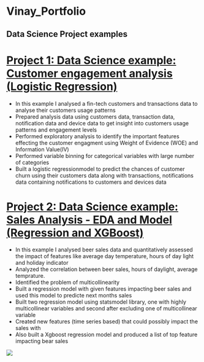 # Vinay_Portfolio

## Data Science Project examples

# [Project 1: Data Science example: Customer engagement analysis (Logistic Regression)](https://github.com/vinayamsnl/Customer-Analysis-Project)

* In this example I analysed a fin-tech customers and transactions data to analyse their customers usage patterns 
* Prepared analysis data using customers data, transaction data, notification data and device data to get insight into customers usage patterns and engagement levels
* Performed exploratory analysis to identify the important features effecting the customer engagment using Weight of Evidence (WOE) and Information Value(IV)
* Performed variable binning for categorical variables with large number of categories
* Built a logistic regressionmodel to predict the chances of customer churn using their customers data along with transactions, notifications data containing notifications to customers and devices data 


# [Project 2: Data Science example: Sales Analysis - EDA and Model (Regression and XGBoost)](https://github.com/vinayamsnl/Vinay_Portfolio/tree/master)

* In this example I analysed beer sales data and quantitatively assessed the impact of features like average day temperature, hours of day light and holiday indicator
* Analyzed the correlation between beer sales, hours of daylight, average temprature. 
* Identified the problem of multicollinearity
* Built a regression model with given features impacting beer sales and used this model to predicte next months sales 
* Built two regression model using statsmodel library, one with highly multicollinear variables and second after excluding one of multicollinear variable
* Created new features (time series based) that could possibly impact the sales with
* Also built a Xgboost regression model and produced a list of top feature impacting bear sales

![](https://github.com/vinayamsnl/Vinay_Portfolio/blob/master/Unknown.png)
